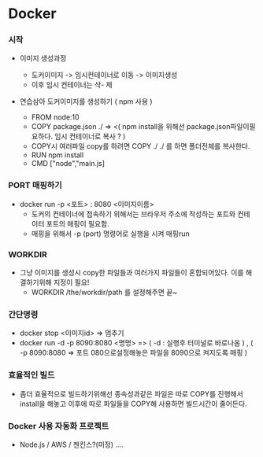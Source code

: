 # Docker

### 시작
- 이미지 생성과정

  + 도커이미지 -> 임시컨테이너로 이동 -> 이미지생성 
  + 이후 임시 컨테이너는 삭- 제 

- 연습삼아 도커이미지를 생성하기 ( npm 사용 )
  + FROM node:10
  + COPY package.json ./    => <( npm install을 위해선 package.json파일이필요하다. 임시 컨테이너로 복사 ? )
  + COPY시 여러파일 copy를 하려면 COPY ./ ./ 를 하면 폴더전체를 복사한다. 
  + RUN npm install
  + CMD ["node","main.js]


### PORT 매핑하기
- docker run -p <포트> : 8080 <이미지이름>
  + 도커의 컨테이너에 접속하기 위해서는 브라우저 주소에 작성하는 포트와 컨테이터 포트의 매핑이 필요함.
  + 매핑을 위해서 -p (port) 명령어로 실행을 시켜 매핑run 

### WORKDIR
- 그냥 이미지를 생성시 copy한 파일들과 여러가지 파일들이 혼합되어있다. 이를 해결하기위해 지정이 필요!
  + WORKDIR /the/workdir/path 를 설정해주면 끝~

### 간단명령
- docker stop <이미지id>  => 멈추기
- docker run -d -p 8090:8080 <명명> =>  ( -d : 실행후 터미널로 바로나옴 ) , ( -p 8090:8080 => 포트 080으로설정해놓은 파일을 8090으로 켜지도록 매핑 )

### 효율적인 빌드 
- 좀더 효율적으로 빌드하기위해선 종속성과같은 파일은 따로 COPY를 진행해서 install을 해놓고 이후에 따로 파일들을 COPY해 사용하면 빌드시간이 줄어든다.


### Docker 사용 자동화 프로젝트
- Node.js / AWS / 젠킨스?(미정) .... 
